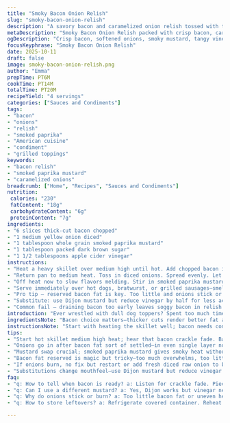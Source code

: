 ```yaml
---
title: "Smoky Bacon Onion Relish"
slug: "smoky-bacon-onion-relish"
description: "A savory bacon and caramelized onion relish tossed with tangy mustard, brown sugar, and vinegar. Bacon cooked crisp, onions softened in rendered fat, then combined to create a versatile topping for sausages or burgers. Adjust sugar and vinegar to taste to balance sweet and sour. Uses carefully drained bacon grease to deepen flavors without overwhelming. A hint of smoked paprika replaces plain mustard for a smoky twist. Cooking times vary by texture and color cues rather than strict clocks. Keeps well refrigerated and reheats easily, developing complexity overnight."
metaDescription: "Smoky Bacon Onion Relish packed with crisp bacon, caramelized onions, tangy vinegar, and smoky paprika mustard. Cook slow, watch textures, balance sweet and sour."
ogDescription: "Crisp bacon, softened onions, smoky mustard, tangy vinegar meld in a savory relish. Cook by feel not clock. Use reserved bacon fat; balance sugar and acid."
focusKeyphrase: "Smoky Bacon Onion Relish"
date: 2025-10-11
draft: false
image: smoky-bacon-onion-relish.png
author: "Emma"
prepTime: PT6M
cookTime: PT14M
totalTime: PT20M
recipeYield: "4 servings"
categories: ["Sauces and Condiments"]
tags:
- "bacon"
- "onions"
- "relish"
- "smoked paprika"
- "American cuisine"
- "condiment"
- "grilled toppings"
keywords:
- "bacon relish"
- "smoked paprika mustard"
- "caramelized onions"
breadcrumb: ["Home", "Recipes", "Sauces and Condiments"]
nutrition: 
 calories: "230"
 fatContent: "18g"
 carbohydrateContent: "6g"
 proteinContent: "7g"
ingredients:
- "6 slices thick-cut bacon chopped"
- "1 medium yellow onion diced"
- "1 tablespoon whole grain smoked paprika mustard"
- "1 tablespoon packed dark brown sugar"
- "1 1/2 tablespoons apple cider vinegar"
instructions:
- "Heat a heavy skillet over medium high until hot. Add chopped bacon in even layer without crowding. Cook stirring occasionally while fat renders, listen for crackling to reach crisp but not burnt. Once bacon pieces hold shape and feel firm, use slotted spoon to transfer to paper towels to drain. Leave about 2 tablespoons bacon fat in pan, pour off excess carefully to avoid smoking or bitter burnt residue."
- "Return pan to medium heat. Toss in diced onions. Spread evenly. Let cook undisturbed 3 minutes to start softening and browning bottom edges, then stir. Cook total around 6-7 minutes more. Look for translucent, lightly caramelized pieces with softened texture but not mushy."
- "Off heat now to slow flavors melding. Stir in smoked paprika mustard, brown sugar, and apple cider vinegar. Feel free to slightly increase vinegar if you prefer a sharper tang — tastes change over time. Return bacon pieces, fold everything together gently. The warmth here is enough to marry ingredients without overcooking."
- "Serve immediately over hot dogs, bratwurst, or grilled sausages—smell smoky, sweet, bright. If cooling leftovers, reheat gently in skillet to restore aroma and texture. Add pinch of cayenne if you want mild heat."
- "Pro tip — reserved bacon fat is key. Too little and onions stick or lack depth; too much and it overwhelms. Adjust to pan size and bacon fat rendered. Avoid high heat when cooking onions or they'll burn and turn bitter, ruining balance."
- "Substitute: use Dijon mustard but reduce vinegar by half for less acid punch. White sugar can replace brown but dark notes are lost. Shallots instead of onions give milder sweetness but cook faster so watch closely."
- "Common fail — draining bacon too early leaves soggy bacon in relish. Let bacon dry and cool slightly before mixing. Also, too much stirring onions prevents caramelization; patience makes all the difference."
introduction: "Ever wrestled with dull dog toppers? Spent too much time fiddling trying to coax flavor out of limp onions or chewy bacon? I’ve been there. Learned quick that the trick is patience and restraint—the right amount of heat, enough fat for deep flavor but not drowning the pan, and knowing what the bacon crackle sounds like when it’s ready to pull. Onion’s transformation from raw punch to tender sweetness isn’t instant either—it’s all in the gentle sizzle and when you see edges turn translucent, almost glowing. Tossing in a curry-spiced mustard once brought a smoky surprise; this time it’s smoked paprika for that whispered heat. This mix isn’t just a condiment; it’s a proper upgrade for sausages, brats, anything grilled. No overcooking, no bland bits. Just smoky, sweet, tangy goodness. My secret is letting it sit a minute to marry flavors, then reheating if needed—the flavors deepen like a good conversation."
ingredientsNote: "Bacon choice matters—thicker cuts render better fat and crisp ideally; thinner slices burn faster and risk greasy, fatty puddles. If you only have regular bacon, reduce heat after initial sizzle or drain more fat before onions. Yellow onion works well because it has balanced sweetness and mild sharpness. White is sharper, red onion too strong raw but mellows too much cooked. The mustard swap here is to smoked paprika mustard, which imparts gentle heat and complex smokiness; classic Dijon works but adjust vinegar to soothe sharpness. Brown sugar balances vinegar’s acidity—don’t skip. Apple cider vinegar can be replaced by white wine vinegar for milder tang or sherry vinegar for subtle fruitiness. Onions should be diced roughly uniform to cook evenly; large chunks risk undercooked bitterness, tiny mince cooks to mush quickly. Bacon grease—don’t throw it out. It's your flavor base, but don’t keep too much or bacon becomes greasy and onions swim in fat. Toss extra or save for roasting potatoes or veggies—waste not, want not."
instructionsNote: "Start with heating the skillet well; bacon needs consistent medium high heat to render fat slowly and get crisp but not burnt edges. Listen closely—the crackle fades and pops when fats render properly. No rush here. Pull bacon out first, draining on towels to avoid stewing in excess grease later. Pour off excess fat leaving only 2 tablespoons in pan to cook onions—this way they develop mellow sweetness and subtle smoky notes without frying or sticking. Onions—spread them out in a single layer and let cook undisturbed for a few minutes to get some color on the bottom. This browning brings oils and sugars to the surface, vital for depth. Stir gently afterward, scraping browned bits from the pan for flavor. Taste onions for tenderness—they should be soft but have structure, not mush or raw crunch. Turn off heat before adding mustard, brown sugar, vinegar—too hot and you lose vibrancy in mustard and vinegar sharpness. Fold back bacon pieces carefully to keep crispness. Serve warm immediately or refrigerate and reheat low to keep texture intact. Avoid microwaving directly as fat melts unevenly and bacon gets chewy. If you mess up by burning onions, no quick fixes—start over or add freshly diced raw onion to balance bitterness. If bacon isn’t crisp enough, pan fry slices separately and drain well before mixing."
tips:
- "Start hot skillet medium high heat; hear that bacon crackle fade. Bacon needs space no crowding and slow fat render. Pull out once firm but not burnt. Drain excess fat leave about 2 tablespoons for onions—in too much and onions swim greasy, too little and they stick and burn. Timing is sensory not exact minutes."
- "Onions go in after bacon fat sort of settled—in even single layer no stirring first 3 minutes helps bottom caramelize. Look for translucent edges with soft texture but not mush. Stir gently scraping browned bits—flavor boosts there. Turn heat down mid-cook if edges brown too fast or sharp burnt smell shows up."
- "Mustard swap crucial; smoked paprika mustard gives smoky heat without bitterness Dijon would punch more acid. Adjust vinegar some if switching types—less if Dijon, more if mild vinegar like wine or sherry. Brown sugar balances acid remember—skip and it’ll taste flat or harsh. Always off heat before mixing mustard to save flavor punch."
- "Bacon fat reserved is magic but tricky—too much overwhelms, too little makes sticking. Adjust by pan size and bacon thickness. Thicker bacon is easier rendering crisp fat but needs longer cook time. Thin slices burn fast. Pour excess fat carefully to avoid bitter burnt smells, let pan cool slightly before vinegar and sugar goes in."
- "If onions burn, no fix but restart or add fresh diced raw onion to balance bitterness quickly. Bacon soggy? Often from draining too early or cooking bacon on too low heat so grease not rendered out. Always pull bacon crispy then drain well. Reheat leftovers gentle in skillet not microwave or bacon goes chewy uneven fat melt."
- "Substitutions change mouthfeel—use Dijon mustard but reduce vinegar half or acidity spikes. White sugar can replace brown sugar but expect loss of caramel notes. Shallots instead of yellow onion faster cooking need closer watch for softening and color. Apple cider vinegar can swap with sherry or white wine vinegar, adjust sugar accordingly for balance."
faq:
- "q: How to tell when bacon is ready? a: Listen for crackle fade. Pieces firm yet holding shape. Not burnt or soft. Drain on paper towel quick. Too soon means soggy. Too late turns bitter burnt taste. It’s about feel more than timer."
- "q: Can I use a different mustard? a: Yes, Dijon works but vinegar needs downward tweak else too sharp. Curry mustard adds unexpected spice but changes flavor profile. Regular mustard less smoky so add smoked paprika separately if needed. Mustard not cooked long off heat to keep punch intact."
- "q: Why do onions stick or burn? a: Too little bacon fat or uneven heat. Spread onions single layer undisturbed first few minutes helps brown edges but no stirring. If heat too high they blacken fast and turn bitter. Adjust as needed; stirring too often interrupts caramelization process."
- "q: How to store leftovers? a: Refrigerate covered container. Reheat gently in skillet low heat to keep texture crisp. Avoid microwave fat melts uneven bacon gets chewy. Leftovers develop deeper flavor after sitting overnight. Can save reserved bacon fat separately, use within days or freeze for veggies."

---
```

